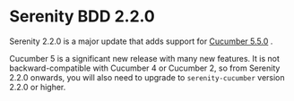# Serenity BDD 2.2.0
Serenity 2.2.0 is a major update that adds support for [Cucumber 5.5.0](https://cucumber.io/blog/open-source/announcing-cucumber-jvm-v5-0-0-rc1/) .
 
Cucumber 5 is a significant new release with many new features. It is not backward-compatible with Cucumber 4 or Cucumber 2, 
so from Serenity 2.2.0 onwards, you will also need to upgrade to `serenity-cucumber` version 2.2.0 or higher.